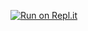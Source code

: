 [![Run on Repl.it](https://replit.com/badge/github/ARCTraining/quant-python-03-2022-replit)](https://repl.it/github/Qa70601234/python-repl)

